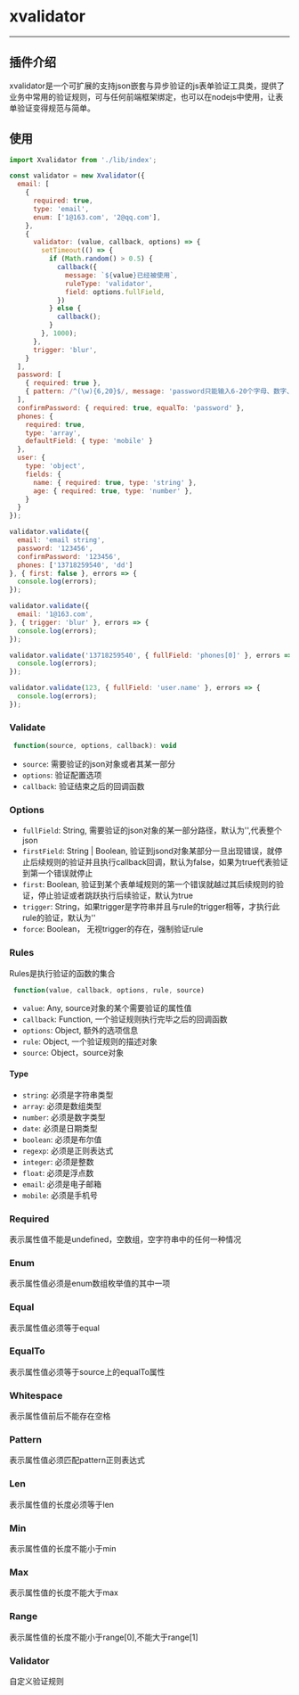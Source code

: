 # xvalidator
---

## 插件介绍
xvalidator是一个可扩展的支持json嵌套与异步验证的js表单验证工具类，提供了业务中常用的验证规则，可与任何前端框架绑定，也可以在nodejs中使用，让表单验证变得规范与简单。

## 使用
  ```js
  import Xvalidator from './lib/index';

  const validator = new Xvalidator({
    email: [
      {
        required: true,
        type: 'email',
        enum: ['1@163.com', '2@qq.com'],
      },
      {
        validator: (value, callback, options) => {
          setTimeout(() => {
            if (Math.random() > 0.5) {
              callback({
                message: `${value}已经被使用`,
                ruleType: 'validator',
                field: options.fullField,
              })
            } else {
              callback();
            }
          }, 1000);
        },
        trigger: 'blur',
      }
    ],
    password: [
      { required: true },
      { pattern: /^(\w){6,20}$/, message: 'password只能输入6-20个字母、数字、下划线' },
    ],
    confirmPassword: { required: true, equalTo: 'password' },
    phones: {
      required: true,
      type: 'array',
      defaultField: { type: 'mobile' }
    },
    user: {
      type: 'object',
      fields: {
        name: { required: true, type: 'string' },
        age: { required: true, type: 'number' },
      }
    }
  });

  validator.validate({
    email: 'email string',
    password: '123456',
    confirmPassword: '123456',
    phones: ['13718259540', 'dd']
  }, { first: false }, errors => {
    console.log(errors);
  });

  validator.validate({
    email: '1@163.com',
  }, { trigger: 'blur' }, errors => {
    console.log(errors);
  });

  validator.validate('13718259540', { fullField: 'phones[0]' }, errors => {
    console.log(errors);
  });

  validator.validate(123, { fullField: 'user.name' }, errors => {
    console.log(errors);
  });
  ```

### Validate
```javascript
 function(source, options, callback): void
```
* `source`: 需要验证的json对象或者其某一部分
* `options`: 验证配置选项
* `callback`: 验证结束之后的回调函数

### Options
* `fullField`: String, 需要验证的json对象的某一部分路径，默认为'',代表整个json
* `firstField`: String | Boolean, 验证到jsond对象某部分一旦出现错误，就停止后续规则的验证并且执行callback回调，默认为false，如果为true代表验证到第一个错误就停止
* `first`: Boolean, 验证到某个表单域规则的第一个错误就越过其后续规则的验证，停止验证或者跳跃执行后续验证，默认为true
* `trigger`: String，如果trigger是字符串并且与rule的trigger相等，才执行此rule的验证，默认为''
* `force`: Boolean， 无视trigger的存在，强制验证rule

### Rules
Rules是执行验证的函数的集合
```javascript
 function(value, callback, options, rule, source)
```
* `value`: Any, source对象的某个需要验证的属性值
* `callback`: Function, 一个验证规则执行完毕之后的回调函数
* `options`: Object, 额外的选项信息
* `rule`: Object, 一个验证规则的描述对象
* `source`: Object，source对象

#### Type
* `string`: 必须是字符串类型
* `array`: 必须是数组类型
* `number`: 必须是数字类型
* `date`: 必须是日期类型
* `boolean`: 必须是布尔值
* `regexp`: 必须是正则表达式
* `integer`: 必须是整数
* `float`: 必须是浮点数
* `email`: 必须是电子邮箱
* `mobile`: 必须是手机号

### Required
表示属性值不能是undefined，空数组，空字符串中的任何一种情况

### Enum
表示属性值必须是enum数组枚举值的其中一项

### Equal
表示属性值必须等于equal

### EqualTo
表示属性值必须等于source上的equalTo属性

### Whitespace
表示属性值前后不能存在空格

### Pattern
表示属性值必须匹配pattern正则表达式

### Len
表示属性值的长度必须等于len

### Min
表示属性值的长度不能小于min

### Max
表示属性值的长度不能大于max

### Range
表示属性值的长度不能小于range[0],不能大于range[1]

### Validator
自定义验证规则